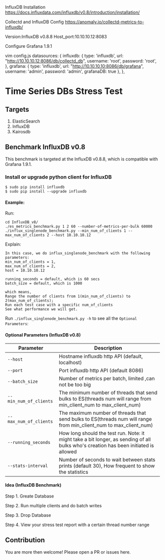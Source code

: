 
InfluxDB Installation
https://docs.influxdata.com/influxdb/v0.8/introduction/installation/


Collectd and InfluxDB Config
https://anomaly.io/collectd-metrics-to-influxdb/

Version:InfluxDB v0.8.8
Host_port:10.10.10.12:8083



Configure Grafana 1.9.1

vim config.js
      datasources: {
        influxdb: {
          type: 'influxdb',
          url: "http://10.10.10.12:8086/db/collectd_db",
          username: 'root',
          password: 'root',
        },
        grafana: {
          type: 'influxdb',
          url: "http://10.10.10.10:8086/db/grafana",
          username: 'admin',
          password: 'admin',
          grafanaDB: true
        },
      },




# Time Series DBs Stress Test

## Targets

1. ElasticSearch
2. InfluxDB
3. Kairosdb

## Benchmark InfluxDB v0.8

This benchmark is targeted at the InfluxDB v0.8.8, which is compatible with Grafana 1.9.1.

### Install or upgrade python client for InfluxDB
```
$ sudo pip install influxdb
$ sudo pip install --upgrade influxdb
```

#### Example:

Run:
```
cd InfluxDB_v8/
./es_metrics_benchmark.py 1 2 60 --number-of-metrics-per-bulk 60000
./influx_singlenode_benchmark.py --min_num_of_clients 1 --max_num_of_clients 2 --host 10.10.10.12
```

Explain:
```
In this case, we do influx_singlenode_benchmark with the following parameters:
min_num_of_clients = 1,
max_num_of_clients = 2,
host = 10.10.10.12

running_seconds = default, which is 60 secs
batch_size = default, which is 1000

which means,
Range the number of clients from 1(min_num_of_clients) to 2(max_num_of_clients);
Run each test case with a specific num_of_clients
See what performance we will get.
```

Run `./influx_singlenode_benchmark.py -h` to see all the `Optional Parameters`:

#### Optional Parameters (InfluxDB v0.8)
| Parameter       | Description |
| --- | --- |
| `--host`       | Hostname influxdb http API (default, localhost) |
| `--port`       | Port influxdb http API (default 8086) |
| `--batch_size` | Number of metrics per batch, limited ,can not be too big |
| `--min_num_of_clients` | The minimum number of threads that send bulks to ES(threads num will range from min_client_num to max_client_num) |
| `--max_num_of_clients` | The maximum number of threads that send bulks to ES(threads num will range from min_client_num to max_client_num) |
| `--running_seconds`    | How long should the test run. Note: it might take a bit longer, as sending of all bulks who's creation has been initiated is allowed |
| `--stats-interval`     | Number of seconds to wait between stats prints (default 30), How frequent to show the statistics |


#### Idea (InfluxDB Benchmark)

Step 1. Greate Database

Step 2. Run multiple clients and do batch writes

Step 3. Drop Database

Step 4. View your stress test report with a certain thread number range




## Contribution
You are more then welcome!
Please open a PR or issues here.


